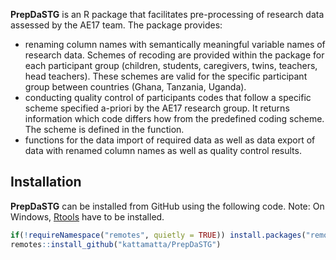 **PrepDaSTG** is an R package that facilitates pre-processing of research data assessed by the AE17 team.
The package provides:
- renaming column names with semantically meaningful variable names of research data. Schemes of recoding are provided within the package for each participant group (children, students, caregivers, twins, teachers, head teachers). These schemes are valid for the specific participant group between countries (Ghana, Tanzania, Uganda).
- conducting quality control of participants codes that follow a specific scheme specified a-priori by the AE17 research group. It returns information which code differs how from the predefined coding scheme. The scheme is defined in the function. 
- functions for the data import of required data as well as data export of data with renamed column names as well as quality control results.

## Installation
**PrepDaSTG** can be installed from GitHub using the following code. Note: On Windows, [Rtools](https://cran.r-project.org/bin/windows/Rtools/) have to be installed.

```r
if(!requireNamespace("remotes", quietly = TRUE)) install.packages("remotes")
remotes::install_github("kattamatta/PrepDaSTG")
```

